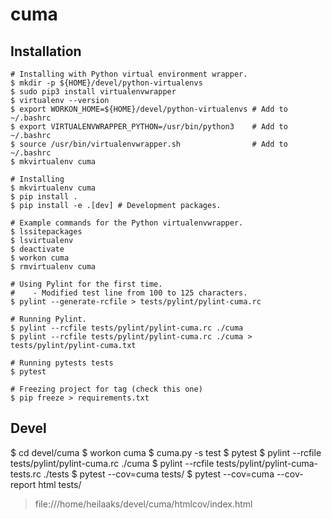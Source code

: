 # cuma

## Installation

   ```
   # Installing with Python virtual environment wrapper.
   $ mkdir -p ${HOME}/devel/python-virtualenvs
   $ sudo pip3 install virtualenvwrapper
   $ virtualenv --version
   $ export WORKON_HOME=${HOME}/devel/python-virtualenvs # Add to ~/.bashrc
   $ export VIRTUALENVWRAPPER_PYTHON=/usr/bin/python3    # Add to ~/.bashrc
   $ source /usr/bin/virtualenvwrapper.sh                # Add to ~/.bashrc
   $ mkvirtualenv cuma
   ```

   ```
   # Installing
   $ mkvirtualenv cuma
   $ pip install .
   $ pip install -e .[dev] # Development packages.
   ```

   ```
   # Example commands for the Python virtualenvwrapper.
   $ lssitepackages
   $ lsvirtualenv
   $ deactivate
   $ workon cuma
   $ rmvirtualenv cuma
   ```

   ```
   # Using Pylint for the first time.
   #    - Modified test line from 100 to 125 characters.
   $ pylint --generate-rcfile > tests/pylint/pylint-cuma.rc
   ```

   ```
   # Running Pylint.
   $ pylint --rcfile tests/pylint/pylint-cuma.rc ./cuma
   $ pylint --rcfile tests/pylint/pylint-cuma.rc ./cuma > tests/pylint/pylint-cuma.txt
   ```

   ```
   # Running pytests tests
   $ pytest
   ```

   ```
   # Freezing project for tag (check this one)
   $ pip freeze > requirements.txt
   ```

## Devel

   $ cd devel/cuma
   $ workon cuma
   $ cuma.py -s test
   $ pytest
   $ pylint --rcfile tests/pylint/pylint-cuma.rc ./cuma
   $ pylint --rcfile tests/pylint/pylint-cuma-tests.rc ./tests
   $ pytest --cov=cuma tests/
   $ pytest --cov=cuma --cov-report html tests/
   > file:///home/heilaaks/devel/cuma/htmlcov/index.html
